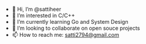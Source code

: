 - 👋 Hi, I’m @sattiheer
- 👀 I’m interested in C/C++
- 🌱 I’m currently learning Go and System Design
- 💞️ I’m looking to collaborate on open souce projects 
- 📫 How to reach me: satti2794@gmail.com
